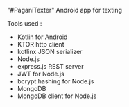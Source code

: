 "#PaganiTexter" 
Android app for texting

Tools used :
  - Kotlin for Android
  - KTOR http client
  - kotlinx JSON serializer
  - Node.js
  - express.js REST server
  - JWT for Node.js
  - bcrypt hashing for Node.js
  - MongoDB
  - MongoDB client for Node.js
